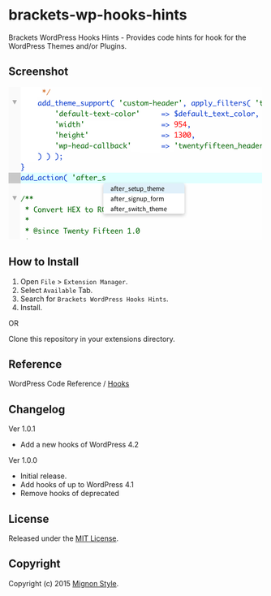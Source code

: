 brackets-wp-hooks-hints
===========================

Brackets WordPress Hooks Hints - Provides code hints for hook for the WordPress Themes and/or Plugins.


Screenshot
----------
![Brackets WordPress Hooks Hints](screenshot/screenshot.png)


How to Install
--------------
1.	Open `File` > `Extension Manager`.
2.	Select `Available` Tab.
3.	Search for `Brackets WordPress Hooks Hints`.
4.	Install.

OR

Clone this repository in your extensions directory.


Reference
--------------
WordPress Code Reference / [Hooks](https://developer.wordpress.org/reference/hooks/)


Changelog
--------------
Ver 1.0.1
* Add a new hooks of WordPress 4.2

Ver 1.0.0
* Initial release.
* Add hooks of up to WordPress 4.1
* Remove hooks of deprecated


License
--------------
Released under the [MIT License](LICENSE).


Copyright
--------------
Copyright (c) 2015 [Mignon Style](http://mignonstyle.com/).